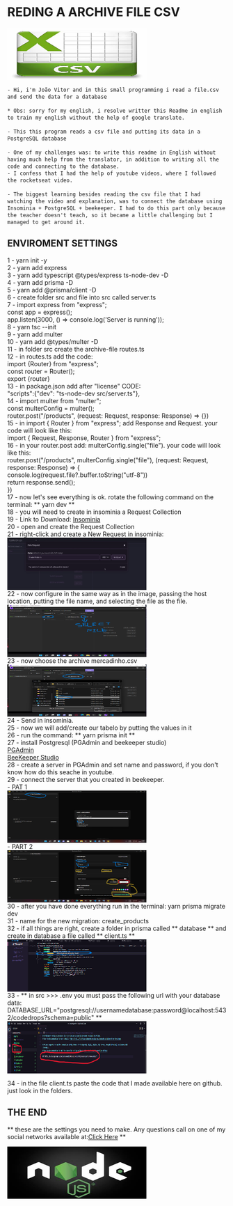 # REDING A ARCHIVE FILE CSV 

<img align="center" alt="arquivo csv" height="120" width="320" src="./img/csvimg.jfif">

    - Hi, i'm João Vitor and in this small programming i read a file.csv and send the data for a database

    * Obs: sorry for my english, i resolve writter this Readme in english to train my english without the help of google translate.

    - This this program reads a csv file and putting its data in a PostgreSQL database

    - One of my challenges was: to write this readme in English without having much help from the translator, in addition to writing all the code and connecting to the database.
    - I confess that I had the help of youtube videos, where I followed the rocketseat video.

    - The biggest learning besides reading the csv file that I had watching the video and explanation, was to connect the database using Insominia + PostgreSQL + beekeeper. I had to do this part only because the teacher doesn't teach, so it became a little challenging but I managed to get around it.


## ENVIROMENT SETTINGS

1 - yarn init -y <br>
2 - yarn add express<br>
3 - yarn add typescript @types/express ts-node-dev -D<br>
4 - yarn add prisma -D<br>
5 - yarn add @prisma/client -D<br>
6 - create folder src and file into src called server.ts<br>
7 - import express from "express";<br>
    const app = express();<br>
    app.listen(3000, () => console.log('Server is running'));<br>
8 - yarn tsc --init<br>
9 - yarn add multer<br>
10 - yarn add @types/multer -D<br>
11 - in folder src create the archive-file routes.ts<br>
12 - in routes.ts add the code:<br>
    import {Router} from "express";<br>
    const router = Router();<br>
    export {router}<br>
13 - in package.json add after "license" CODE:<br>
    "scripts":{"dev": "ts-node-dev src/server.ts"},<br>
14 - import multer from "multer";<br>
     const multerConfig = multer();<br>
     router.post("/products", (request: Request, response: Response) => {})<br>
15 - in import { Router  } from "express"; add Response and Request. your code will look like this:<br>
     import { Request, Response, Router  } from "express";<br>
16 - in your router.post add: multerConfig.single("file"). your code will look like this:<br>
    router.post("/products", multerConfig.single("file"), (request: Request, response: Response) => {<br>
    console.log(request.file?.buffer.toString("utf-8"))<br>
    return response.send();<br>
})<br>
17 - now let's see everything is ok. rotate the following command on the terminal: ** yarn dev **<br>
18 - you will need to create in insominia a Request Collection<br>
19 - Link to Download: <a href="https://insomnia.rest/download">Insominia</a><br>
20 - open and create the Request Collection<br>
21 - right-click and create a New Request in insominia:<br>
    <img align="center" alt="CREATE REQUEST COLLECTION" height="120" width="320" src="./img/newrequest.png"><br>
22 - now configure in the same way as in the image, passing the host location, putting the file name, and selecting the file as the file.<br>
    <img align="center" alt="config file" height="120" width="320" src="./img/confgnewrequest.png"><br>
23 - now choose the archive mercadinho.csv<br>
    <img align="center" alt="choosing archive file" height="120" width="320" src="./img/choosearchive.png"><br>
24 - Send in insominia.<br>
25 - now we will add/create our tabelo by putting the values in it<br>
26 - run the command: ** yarn prisma init **<br>
27 - install Postgresql (PGAdmin and beekeeper studio)<br>
     <a href="https://www.postgresql.org/download/">PGAdmin</a><br>
      <a href="https://www.beekeeperstudio.io/download/?ext=exe&arch=&type=installer">BeeKeeper Studio</a><br>
28 - create a server in PGAdmin and set name and password, if you don't know how do this seache in youtube.<br>
29 - connect the server that you created in beekeeper.<br>
    - PAT 1<br>
    <img align="center" alt="beekeeper config 1" height="120" width="320" src="./img/beekeeper1.png"><br>
    - PART 2<br>
    <img align="center" alt="beekeeper config 2" height="120" width="320" src="./img/beekeeper2.png"><br>
30 - after you have done everything run in the terminal: yarn prisma migrate dev<br>
31 - name for the new migration: create_products<br>
32 - if all things are right, create a folder in prisma called ** database ** and create in database a file called ** client.ts **<br>
    <img align="center" alt="choosing archive file" height="120" width="320" src="./img/createfolderprisma.png"><br>
33 - ** in src >>> .env you must pass the following url with your database data: DATABASE_URL="postgresql://usernamedatabase:password@localhost:5432/codedrops?schema=public" **
<img align="center" alt="add rota in .env" height="120" width="320" src="./img/rotainenv.png"><br>

34 - in the file client.ts paste the code that I made available here on github. just look in the folders.<br>

## THE END<br>

** these are the settings you need to make. Any questions call on one of my social networks available at:<a href="https://github.com/JoaoVitorML-BR?tab=overview&from=2022-01-01&to=2022-01-31">Click Here</a> **<br>

<img align="center" alt="Node.JS" height="120" width="320" src="./img/nodejs.jfif"><br>
